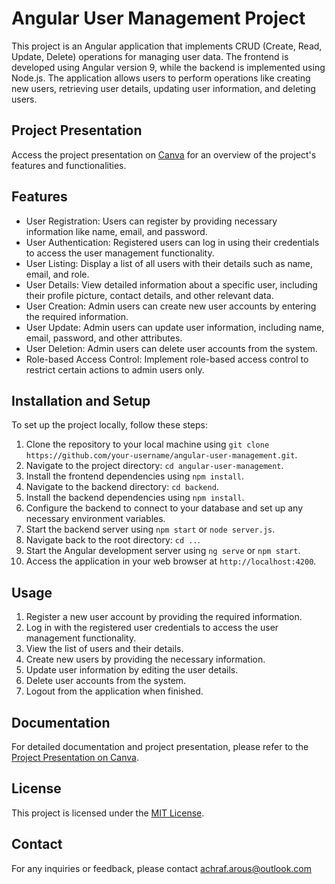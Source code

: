 # Angular User Management Project

This project is an Angular application that implements CRUD (Create, Read, Update, Delete) operations for managing user data. The frontend is developed using Angular version 9, while the backend is implemented using Node.js. The application allows users to perform operations like creating new users, retrieving user details, updating user information, and deleting users.

## Project Presentation

Access the project presentation on [Canva](https://www.canva.com/design/DAFT7ftSRhY/b0P8W3G-FY0Ncv2KAEa4xg/view?utm_content=DAFT7ftSRhY&utm_campaign=designshare&utm_medium=link&utm_source=publishpresent) for an overview of the project's features and functionalities.

## Features

- User Registration: Users can register by providing necessary information like name, email, and password.
- User Authentication: Registered users can log in using their credentials to access the user management functionality.
- User Listing: Display a list of all users with their details such as name, email, and role.
- User Details: View detailed information about a specific user, including their profile picture, contact details, and other relevant data.
- User Creation: Admin users can create new user accounts by entering the required information.
- User Update: Admin users can update user information, including name, email, password, and other attributes.
- User Deletion: Admin users can delete user accounts from the system.
- Role-based Access Control: Implement role-based access control to restrict certain actions to admin users only.

## Installation and Setup

To set up the project locally, follow these steps:

1. Clone the repository to your local machine using `git clone https://github.com/your-username/angular-user-management.git`.
2. Navigate to the project directory: `cd angular-user-management`.
3. Install the frontend dependencies using `npm install`.
4. Navigate to the backend directory: `cd backend`.
5. Install the backend dependencies using `npm install`.
6. Configure the backend to connect to your database and set up any necessary environment variables.
7. Start the backend server using `npm start` or `node server.js`.
8. Navigate back to the root directory: `cd ..`.
9. Start the Angular development server using `ng serve` or `npm start`.
10. Access the application in your web browser at `http://localhost:4200`.

## Usage

1. Register a new user account by providing the required information.
2. Log in with the registered user credentials to access the user management functionality.
3. View the list of users and their details.
4. Create new users by providing the necessary information.
5. Update user information by editing the user details.
6. Delete user accounts from the system.
7. Logout from the application when finished.

## Documentation

For detailed documentation and project presentation, please refer to the [Project Presentation on Canva](https://www.canva.com/design/DAFT7ftSRhY/b0P8W3G-FY0Ncv2KAEa4xg/view?utm_content=DAFT7ftSRhY&utm_campaign=designshare&utm_medium=link&utm_source=publishpresent).

## License

This project is licensed under the [MIT License](LICENSE).

## Contact

For any inquiries or feedback, please contact achraf.arous@outlook.com

